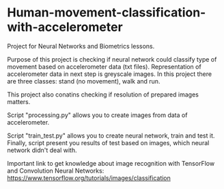 # Human-movement-classification-with-accelerometer
Project for Neural Networks and Biometrics lessons.

Purpose of this project is checking if neural network could classify type of movement based on accelerometer data (txt files). Representation of accelerometer data in next step is greyscale images. In this project there are three classes: stand (no movement), walk and run.

This project also conatins checking if resolution of prepared images matters.

Script "processing.py" allows you to create images from data of accelerometer. 

Script "train_test.py" allows you to create neural network, train and test it. Finally, script present you results of test based on images, which neural network didn't deal with.

Important link to get knowledge about image recognition with TensorFlow and Convolution Neural Networks:
https://www.tensorflow.org/tutorials/images/classification
